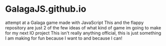 # GalagaJS.github.io
 attempt at a Galaga game made with JavaScript
 This and the flappy repository are just 2 of the few ideas of what kind of game im going to make for my next IO project
 This isn't really anything official, this is just something I am making for fun because I want to and because I can!
